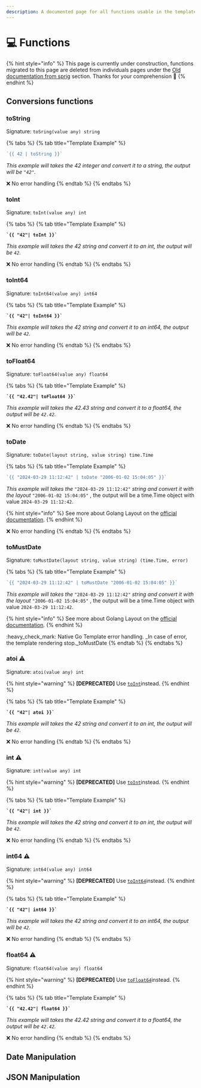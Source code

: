 ```yaml
---
description: A documented page for all functions usable in the template with examples
---
```


# 💻 Functions

{% hint style="info" %}
This page is currently under construction, functions migrated to this page are deleted from individuals pages under the [Old documentation from sprig](old-documentation-from-sprig/) section. Thanks for your comprehension :pray:
{% endhint %}

## Conversions functions

### toString

Signature: `toSring(value any) string`

{% tabs %}
{% tab title="Template Example" %}
```go
`{{ 42 | toString }}`
```

_This example will takes the 42 integer and convert it to a string, the output will be `"42"`._

:x: No error handling
{% endtab %}
{% endtabs %}

### toInt

Signature: `toInt(value any) int`

{% tabs %}
{% tab title="Template Example" %}
<pre class="language-go"><code class="lang-go"><strong>`{{ "42"| toInt }}`
</strong></code></pre>

_This example will takes the 42 string and convert it to an int, the output will be `42`._

:x: No error handling
{% endtab %}
{% endtabs %}

### toInt64

Signature: `toInt64(value any) int64`

{% tabs %}
{% tab title="Template Example" %}
<pre class="language-go"><code class="lang-go"><strong>`{{ "42"| toInt64 }}`
</strong></code></pre>

_This example will takes the 42 string and convert it to an int64, the output will be `42`._

:x: No error handling
{% endtab %}
{% endtabs %}

### toFloat64

Signature: `toFloat64(value any) float64`

{% tabs %}
{% tab title="Template Example" %}
<pre class="language-go"><code class="lang-go"><strong>`{{ "42.42"| toFloat64 }}`
</strong></code></pre>

_This example will takes the 42.43 string and convert it to a float64, the output will be `42.42`._

:x: No error handling
{% endtab %}
{% endtabs %}

### toDate

Signature: `toDate(layout string, value string) time.Time`

{% tabs %}
{% tab title="Template Example" %}
```go
`{{ "2024-03-29 11:12:42" | toDate "2006-01-02 15:04:05" }}`
```

_This example will takes the_ `"2024-03-29 11:12:42"` _string and convert it with the layout_ `"2006-01-02 15:04:05"` , the output will be a time.Time object with value `2024-03-29 11:12:42`.

{% hint style="info" %}
See more about Golang Layout on the [official documentation](https://go.dev/src/time/format.go).
{% endhint %}

:x: No error handling
{% endtab %}
{% endtabs %}

### toMustDate

Signature: `toMustDate(layout string, value string) (time.Time, error)`

{% tabs %}
{% tab title="Template Example" %}
```go
`{{ "2024-03-29 11:12:42" | toMustDate "2006-01-02 15:04:05" }}`
```

_This example will takes the_ `"2024-03-29 11:12:42"` _string and convert it with the layout_ `"2006-01-02 15:04:05"` , the output will be a time.Time object with value `2024-03-29 11:12:42`.&#x20;

{% hint style="info" %}
See more about Golang Layout on the [official documentation](https://go.dev/src/time/format.go).
{% endhint %}

:heavy\_check\_mark: Native Go Template error handling. _In case of error, the template rendering stop._toMustDate
{% endtab %}
{% endtabs %}

### atoi :warning:

Signature: `atoi(value any) int`

{% hint style="warning" %}
**\[DEPRECATED]** Use [`toInt`](functions.md#toint)instead.
{% endhint %}

{% tabs %}
{% tab title="Template Example" %}
<pre class="language-go"><code class="lang-go"><strong>`{{ "42"| atoi }}`
</strong></code></pre>

_This example will takes the 42 string and convert it to an int, the output will be `42`._

:x: No error handling
{% endtab %}
{% endtabs %}

### int :warning:

Signature: `int(value any) int`

{% hint style="warning" %}
**\[DEPRECATED]** Use [`toInt`](functions.md#toint)instead.
{% endhint %}

{% tabs %}
{% tab title="Template Example" %}
<pre class="language-go"><code class="lang-go"><strong>`{{ "42"| int }}`
</strong></code></pre>

_This example will takes the 42 string and convert it to an int, the output will be `42`._

:x: No error handling
{% endtab %}
{% endtabs %}

### int64 :warning:

Signature: `int64(value any) int64`

{% hint style="warning" %}
**\[DEPRECATED]** Use [`toInt64`](functions.md#toint64)instead.
{% endhint %}

{% tabs %}
{% tab title="Template Example" %}
<pre class="language-go"><code class="lang-go"><strong>`{{ "42"| int64 }}`
</strong></code></pre>

_This example will takes the 42 string and convert it to an int64, the output will be `42`._

:x: No error handling
{% endtab %}
{% endtabs %}

### float64 :warning:

Signature: `float64(value any) float64`

{% hint style="warning" %}
**\[DEPRECATED]** Use [`toFloat64`](functions.md#tofloat64)instead.
{% endhint %}

{% tabs %}
{% tab title="Template Example" %}
<pre class="language-go"><code class="lang-go"><strong>`{{ "42.42"| float64 }}`
</strong></code></pre>

_This example will takes the 42.42 string and convert it to a float64, the output will be `42.42`._

:x: No error handling
{% endtab %}
{% endtabs %}

## Date Manipulation

## JSON Manipulation

